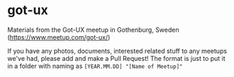 # got-ux
Materials from the Got-UX meetup in Gothenburg, Sweden (https://www.meetup.com/got-ux/) 

If you have any photos, documents, interested related stuff to any meetups we've had, please add and make a Pull Request! The format is just to put it in a folder with naming as `[YEAR.MM.DD] "[Name of Meetup]"`
